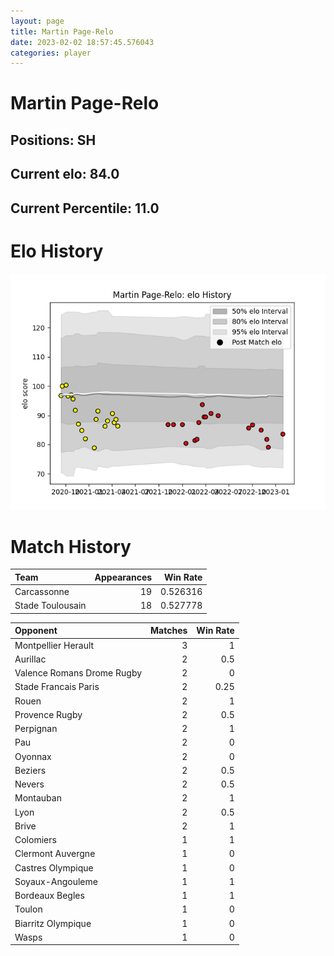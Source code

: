 ```yaml
---  
layout: page  
title: Martin Page-Relo  
date: 2023-02-02 18:57:45.576043  
categories: player  
---
```

# Martin Page-Relo

## Positions: SH

## Current elo: 84.0

## Current Percentile: 11.0

# Elo History


![elo history](history_MartinPage-Relo.png)
# Match History


| Team             |   Appearances |   Win Rate |
|:-----------------|--------------:|-----------:|
| Carcassonne      |            19 |   0.526316 |
| Stade Toulousain |            18 |   0.527778 |

| Opponent                   |   Matches |   Win Rate |
|:---------------------------|----------:|-----------:|
| Montpellier Herault        |         3 |       1    |
| Aurillac                   |         2 |       0.5  |
| Valence Romans Drome Rugby |         2 |       0    |
| Stade Francais Paris       |         2 |       0.25 |
| Rouen                      |         2 |       1    |
| Provence Rugby             |         2 |       0.5  |
| Perpignan                  |         2 |       1    |
| Pau                        |         2 |       0    |
| Oyonnax                    |         2 |       0    |
| Beziers                    |         2 |       0.5  |
| Nevers                     |         2 |       0.5  |
| Montauban                  |         2 |       1    |
| Lyon                       |         2 |       0.5  |
| Brive                      |         2 |       1    |
| Colomiers                  |         1 |       1    |
| Clermont Auvergne          |         1 |       0    |
| Castres Olympique          |         1 |       0    |
| Soyaux-Angouleme           |         1 |       1    |
| Bordeaux Begles            |         1 |       1    |
| Toulon                     |         1 |       0    |
| Biarritz Olympique         |         1 |       0    |
| Wasps                      |         1 |       0    |